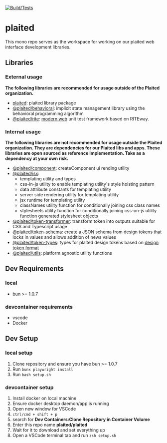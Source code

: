 [![Build/Tests](https://github.com/plaited/plaited/actions/workflows/tests.yml/badge.svg)](https://github.com/plaited/plaited/actions/workflows/tests.yml)

# plaited

This mono repo serves as the workspace for working on our plaited web interface
development libraries.

## Libraries

### External usage

**The following libraries are recommended for usage outside of the Plaited organization.**

- [plaited](libs/plaited/README.md): plaited library package
- [@plaited/behavioral](libs/behavioral/README.md): implicit state management
  library using the behavioral programming algorithm
- [@plaited/rite](libs/rite/README.md): [modern web](https://modern-web.dev) unit test framework based on RITEway.

### Internal usage

**The following libraries are not recommended for usage outside the Plaited organization. They are dependencies for our Plaited libs and apps. These libraries are open sourced as reference implementation. Take as a dependency at your own risk.**

- [@plaited/component](libs/component/README.md): createComponent ui rending utility
- [@plaited/jsx](libs/jsx/README.md):
  - templating utility and types
  - css-in-js utility to enable templating utility's style hoisting pattern
  - data attribute constants for templating utility
  - server side rendering utility for templating utility
  - jsx runtime for templating utility
  - classNames utility function for conditionally joining css class names
  - stylesheets utility function for conditionally joining css-on-js utility function generated stylesheet objects
- [@plaited/token-transformer](libs/token-transformer/README.md): transform token into outputs suitable for CSS and Typescript usage
- [@plaited/token-schema](libs/token-schema/README.md): create a JSON schema from design tokens that locks in values and allows addition of news values
- [@plaited/token-types](libs/token-types/README.md): types for plaited design tokens based on [design token format](https://design-tokens.github.io/community-group/format/)
- [@plaited/utils](libs/utils/README.md): platform agnostic utility functions

## Dev Requirements

### local

- bun >= 1.0.7

### devcontainer requirements

- vscode
- Docker

## Dev Setup

### local setup

1. Clone repository and ensure you have bun >= 1.0.7
2. Run `bunx playwright install`
3. Run `bash setup.sh`

### devcontainer setup

1. Install docker on local machine
2. Ensure docker desktop daemon/app is running
3. Open new window for VSCode
4. `ctrl/cmd + shift + p`
5. search for **Dev Containers:Clone Repository in Container Volume**
6. Enter this repo name **plaited/plaited**
7. Wait for it to download and set everything up
8. Open a VSCode terminal tab and run `zsh setup.sh`
